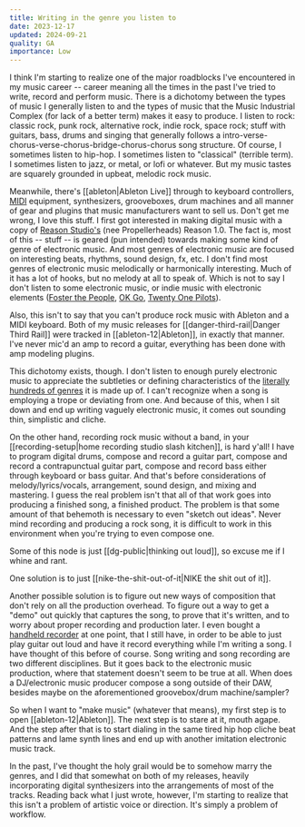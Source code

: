 ```yaml
---
title: Writing in the genre you listen to
date: 2023-12-17
updated: 2024-09-21
quality: GA
importance: Low
---
```


I think I'm starting to realize one of the major roadblocks I've encountered in my music career -- career meaning all the times in the past I've tried to write, record and perform music. There is a dichotomy between the types of music I generally listen to and the types of music that the Music Industrial Complex (for lack of a better term) makes it easy to produce. I listen to rock: classic rock, punk rock, alternative rock, indie rock, space rock; stuff with guitars, bass, drums and singing that generally follows a intro-verse-chorus-verse-chorus-bridge-chorus-chorus song structure. Of course, I sometimes listen to hip-hop. I sometimes listen to "classical" (terrible term). I sometimes listen to jazz, or metal, or lofi or whatever. But my music tastes are squarely grounded in upbeat, melodic rock music.

Meanwhile, there's [[ableton|Ableton Live]] through to keyboard controllers, [MIDI](https://blog.landr.com/what-is-midi/) equipment, synthesizers, grooveboxes, drum machines and all manner of gear and plugins that music manufacturers want to sell us. Don't get me wrong, I love this stuff. I first got interested in making digital music with a copy of [Reason Studio's](https://www.reasonstudios.com/) (nee Propellerheads) Reason 1.0. The fact is, most of this -- stuff -- is geared (pun intended) towards making some kind of genre of electronic music. And most genres of electronic music are focused on interesting beats, rhythms, sound design, fx, etc. I don't find most genres of electronic music melodically or harmonically interesting. Much of it has a lot of hooks, but no melody at all to speak of. Which is not to say I don't listen to some electronic music, or indie music with electronic elements ([Foster the People](https://www.fosterthepeople.com/), [OK Go](https://okgo.net/), [Twenty One Pilots](https://www.twentyonepilots.com/)).

Also, this isn't to say that you can't produce rock music with Ableton and a MIDI keyboard. Both of my music releases for [[danger-third-rail|Danger Third Rail]] were tracked in [[ableton-12|Ableton]], in exactly that manner. I've never mic'd an amp to record a guitar, everything has been done with amp modeling plugins.

This dichotomy exists, though. I don't listen to enough purely electronic music to appreciate the subtleties or defining characteristics of the [literally hundreds of genres](https://music.ishkur.com/) it is made up of. I can't recognize when a song is employing a trope or deviating from one. And because of this, when I sit down and end up writing vaguely electronic music, it comes out sounding thin, simplistic and cliche.

On the other hand, recording rock music without a band, in your [[recording-setup|home recording studio slash kitchen]], is hard y'all! I have to program digital drums, compose and record a guitar part, compose and record a contrapunctual guitar part, compose and record bass either through keyboard or bass guitar. And that's before considerations of melody/lyrics/vocals, arrangement, sound design, and mixing and mastering. I guess the real problem isn't that all of that work goes into producing a finished song, a finished product. The problem is that some amount of that behemoth is necessary to even "sketch out ideas". Never mind recording and producing a rock song, it is difficult to work in this environment when you're trying to even compose one.

Some of this node is just [[dg-public|thinking out loud]], so excuse me if I whine and rant.

One solution is to just [[nike-the-shit-out-of-it|NIKE the shit out of it]].

Another possible solution is to figure out new ways of composition that don't rely on all the production overhead. To figure out a way to get a "demo" out quickly that captures the song, to prove that it's written, and to worry about proper recording and production later. I even bought a [handheld recorder](https://zoomcorp.com/en/us/handheld-recorders/) at one point, that I still have, in order to be able to just play guitar out loud and have it record everything while I'm writing a song. I have thought of this before of course. Song writing and song recording are two different disciplines. But it goes back to the electronic music production, where that statement doesn't seem to be true at all. When does a DJ/electronic music producer compose a song outside of their DAW, besides maybe on the aforementioned groovebox/drum machine/sampler?

So when I want to "make music" (whatever that means), my first step is to open [[ableton-12|Ableton]]. The next step is to stare at it, mouth agape. And the step after that is to start dialing in the same tired hip hop cliche beat patterns and lame synth lines and end up with another imitation electronic music track.

In the past, I've thought the holy grail would be to somehow marry the genres, and I did that somewhat on both of my releases, heavily incorporating digital synthesizers into the arrangements of most of the tracks. Reading back what I just wrote, however, I'm starting to realize that this isn't a problem of artistic voice or direction. It's simply a problem of workflow.
